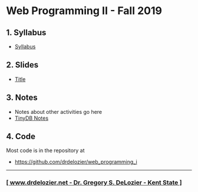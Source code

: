 # Web Programming II - Fall 2019

## 1. Syllabus

* [Syllabus](https://docs.google.com/document/d/109LWXW3fTYgfJ9faASLYCpQPLU6ZNM9NSj03yVBuDRo/edit?usp=sharing)

## 2. Slides

* [Title](url)

## 3. Notes

* Notes about other activities go here
* [TinyDB Notes](tinydb_notes.md)

## 4. Code

Most code is in the repository at

* <https://github.com/drdelozier/web_programming_i>

---

### [[ www.drdelozier.net - Dr. Gregory S. DeLozier - Kent State ]](http://www.drdelozier.net)
